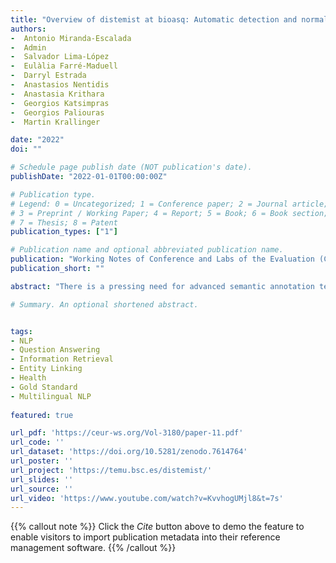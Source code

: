 ```yaml
---
title: "Overview of distemist at bioasq: Automatic detection and normalization of diseases from clinical texts: results, methods, evaluation and multilingual resources"
authors:
-  Antonio Miranda-Escalada
-  Admin
-  Salvador Lima-López
-  Eulàlia Farré-Maduell
-  Darryl Estrada
-  Anastasios Nentidis
-  Anastasia Krithara
-  Georgios Katsimpras
-  Georgios Paliouras
-  Martin Krallinger

date: "2022"
doi: ""

# Schedule page publish date (NOT publication's date).
publishDate: "2022-01-01T00:00:00Z"

# Publication type.
# Legend: 0 = Uncategorized; 1 = Conference paper; 2 = Journal article;
# 3 = Preprint / Working Paper; 4 = Report; 5 = Book; 6 = Book section;
# 7 = Thesis; 8 = Patent
publication_types: ["1"]

# Publication name and optional abbreviated publication name.
publication: "Working Notes of Conference and Labs of the Evaluation (CLEF) Forum"
publication_short: ""

abstract: "There is a pressing need for advanced semantic annotation technologies of medical content, in particular medical publications, clinical trials and clinical records. Search engines and information retrieval systems require semantic annotation and indexing systems to support more advanced user search queries. Considering the relevance of disease concepts for clinical coding, automated processing of clinical trials and even patents, it is critical to provide access to high quality manually annotated documents labelled by clinicians for the development and benchmarking of disease mention recognition and grounding tools. This is particularly important for medical content beyond English, where even fewer annotated corpora have been released. To address these issues, we have organized the DisTEMIST (DISease TExt MIning Shared Task) track at BioASQ 2022. It represents the first community effort to evaluate and promote the development of resources for automatic detection and normalization of disease mentions from clinical case documents in Spanish. For this track we have released the DisTEMIST corpus, a collection of 1000 clinical case documents carefully selected by clinicians and annotated manually by a team of healthcare professionals following annotation guidelines and quality control analysis for consistency. Disease mentions were exhaustively mapped by these experts to their corresponding SNOMED CT concept identifiers. Moreover, we have created additional multilingual Silver Standard versions of the corpus for 7 languages (English, Portuguese, French, Italian, Romanian, Catalan and Galician), as well as mention normalization cross-mappings to 4 additional highly used terminologies. We received 38 systems or runs from 9 teams, obtaining very competitive results. Most participants implemented sophisticated AI approaches, mainly deep learning algorithms based on pretrained transformer-like language models (BERT, BETO, RoBERTa, etc.), with a classifier layer for named entity recognition and embedding distance metrics for entity linking. Finally, some initial explorations of applicability and adaptation of disease taggers trained on the DisTEMIST corpus to different clinical records (discharge summaries, radiology reports and emergency records) were performed. DisTEMIST corpus: https://doi. org/10.5281/zenodo. 6408476"

# Summary. An optional shortened abstract.


tags:
- NLP
- Question Answering
- Information Retrieval
- Entity Linking
- Health
- Gold Standard
- Multilingual NLP
 
featured: true

url_pdf: 'https://ceur-ws.org/Vol-3180/paper-11.pdf'
url_code: ''
url_dataset: 'https://doi.org/10.5281/zenodo.7614764'
url_poster: ''
url_project: 'https://temu.bsc.es/distemist/'
url_slides: ''
url_source: ''
url_video: 'https://www.youtube.com/watch?v=KvvhogUMjl8&t=7s'
---
```

{{% callout note %}}
Click the _Cite_ button above to demo the feature to enable visitors to import publication metadata into their reference management software.
{{% /callout %}}                            